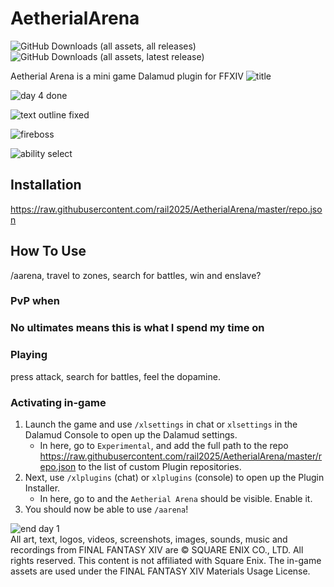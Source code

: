 # AetherialArena
![GitHub Downloads (all assets, all releases)](https://img.shields.io/github/downloads/rail2025/aetherialarena/total) <br>
![GitHub Downloads (all assets, latest release)](https://img.shields.io/github/downloads/rail2025/aetherialarena/latest/total)

Aetherial Arena is a mini game Dalamud plugin for FFXIV
![title](https://github.com/user-attachments/assets/59d42ee1-defb-427e-a000-314e702cb300)

![day 4 done](https://github.com/user-attachments/assets/c453e34c-bd2f-475d-aedc-7804901392d7)

![text outline fixed](https://github.com/user-attachments/assets/d6ee1084-605a-4f6c-854b-98aa4fdfaf75)

![fireboss](https://github.com/user-attachments/assets/0daabd34-e715-4679-ab7a-bc46dd4f1b9f)

![ability select](https://github.com/user-attachments/assets/7140c35e-79a5-4bcf-b0ed-8be4be93f427)




## Installation

https://raw.githubusercontent.com/rail2025/AetherialArena/master/repo.json
## How To Use
/aarena, travel to zones, search for battles, win and enslave?
### PvP when


### No ultimates means this is what I spend my time on


### Playing

press attack, search for battles, feel the dopamine.

### Activating in-game

1. Launch the game and use `/xlsettings` in chat or `xlsettings` in the Dalamud Console to open up the Dalamud settings.
    * In here, go to `Experimental`, and add the full path to the repo https://raw.githubusercontent.com/rail2025/AetherialArena/master/repo.json to the list of custom Plugin repositories.
2. Next, use `/xlplugins` (chat) or `xlplugins` (console) to open up the Plugin Installer.
    * In here, go to and the `Aetherial Arena` should be visible. Enable it.
3. You should now be able to use `/aarena`!

![end day 1](https://github.com/user-attachments/assets/47ecb49b-767f-4ca2-b302-7b9bcfda3dc4)
<br>
All art, text, logos, videos, screenshots, images, sounds, music and recordings from FINAL FANTASY XIV are © SQUARE ENIX CO., LTD. All rights reserved. This content is not affiliated with Square Enix. The in-game assets are used under the FINAL FANTASY XIV Materials Usage License.
